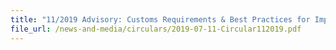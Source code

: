 ```yaml
---
title: "11/2019 Advisory: Customs Requirements & Best Practices for Import of Goods"
file_url: /news-and-media/circulars/2019-07-11-Circular112019.pdf
---
```

